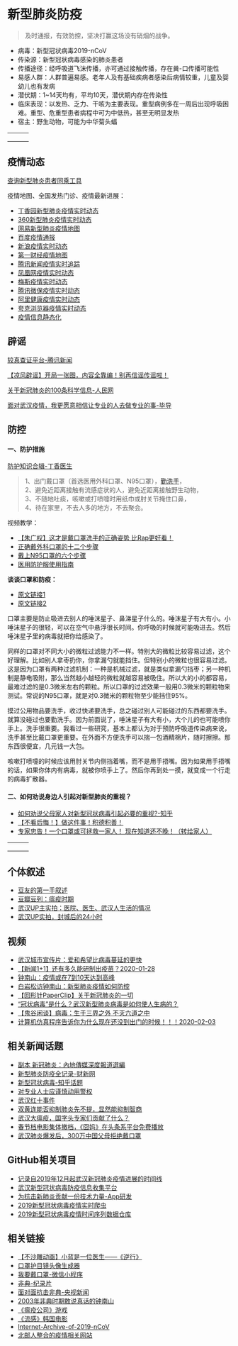 # 新型肺炎防疫
> 及时通报，有效防控，坚决打赢这场没有硝烟的战争。

- 病毒：新型冠状病毒2019-nCoV
- 传染源：新型冠状病毒感染的肺炎患者
- 传播途径：经呼吸道飞沫传播，亦可通过接触传播，存在粪-口传播可能性
- 易感人群：人群普遍易感。老年人及有基础疾病者感染后病情较重，儿童及婴幼儿也有发病
- 潜伏期：1~14天均有，平均10天，潜伏期内存在传染性
- 临床表现：以发热、乏力、干咳为主要表现。重型病例多在一周后出现呼吸困难。重型、危重型患者病程中可为中低热，甚至无明显发热
- 宿主：野生动物，可能为中华菊头蝠

<table>
<tr>
    <td><img src="./images/v1.jpg" alt=""></td>
    <td><img src="./images/v2.jpg" alt=""></td>
    <td><img src="./images/v3.jpg" alt=""></td>
</tr>
<tr>
    <td><img src="./images/v4.jpg" alt=""></td>
    <td><img src="./images/v5.jpg" alt=""></td>
    <td><img src="./images/v6.jpg" alt=""></td>
</tr>
<tr>
    <td><img src="./images/v7.jpg" alt=""></td>
    <td><img src="./images/v8.jpg" alt=""></td>
    <td><img src="./images/v9.jpg" alt=""></td>
</tr>
</table>

## 疫情动态
[查询新型肺炎患者同乘工具](https://2019ncov.nosugartech.com/search.html)

疫情地图、全国发热门诊、疫情最新进展：
- [丁香园新型肺炎疫情实时动态](https://3g.dxy.cn/newh5/view/pneumonia)
- [360新型肺炎疫情实时动态](https://arena.360.cn/docs/wuhan_pneumonia/)
- [网易新型肺炎疫情地图](https://news.163.com/special/epidemic/)
- [百度疫情通报](https://voice.baidu.com/act/newpneumonia/newpneumonia)
- [新浪疫情实时动态](https://news.sina.cn/zt_d/yiqing0121)
- [第一财经疫情地图](https://m.yicai.com/news/100476965.html)
- [腾讯新闻疫情实时追踪](https://news.qq.com/zt2020/page/feiyan.htm)
- [凤凰网疫情实时动态](https://news.ifeng.com/c/special/7tPlDSzDgVk)
- [梅斯疫情实时动态](https://m.medsci.cn/wh.asp)
- [腾讯微保疫情实时动态](https://api.wesure.cn/app/innovate/pneumonia/index.html)
- [阿里健康疫情实时动态](https://www.mdeer.com/influenzamap)
- [夸克浏览器疫情实时动态](https://broccoli.uc.cn/apps/pneumonia/routes/index)
- [疫情信息静态化](./special/README.md)

## 辟谣
[较真查证平台-腾讯新闻](https://vp.fact.qq.com/home)

[【凉风辟谣】开局一张图，内容全靠编！别再信谣传谣啦！](https://www.bilibili.com/video/av85542896)

[关于新冠肺炎的100条科学信息-人民网](https://zhuanlan.zhihu.com/p/104315451)

[面对武汉疫情，我更愿意相信让专业的人去做专业的事-毕导](https://mp.weixin.qq.com/s/A-nFnn3dASmQwHFVIl7GUg)

## 防控
#### 一、防护措施
[防护知识合辑-丁香医生](https://mp.weixin.qq.com/s/UkWbqzKRe2DITz2nS6-XvQ)

> 1、出门戴口罩（首选医用外科口罩、N95口罩），[勤洗手](https://mp.weixin.qq.com/s/akkQR1ACJt2QeC6bGRUMKg)，<br />
2、避免近距离接触有流感症状的人，避免近距离接触野生动物，<br />
3、不随地吐痰，咳嗽或打喷嚏时用纸巾或肘关节掩住口鼻，<br />
4、待在家里，不去人多的地方，不去聚会。

视频教学：
- [【朱广权】这才是戴口罩洗手的正确姿势 比Rap更好看！](https://www.bilibili.com/video/av85385462)
- [正确戴外科口罩的十二个步骤](https://www.bilibili.com/video/av84429638)
- [戴上N95口罩的六个步骤](https://www.bilibili.com/video/av84422414)
- [医用防护服使用指南](https://www.bilibili.com/video/av84823516)

**谈谈口罩和防疫：**
- [原文链接1](https://mp.weixin.qq.com/s/1QmU8v9C23DXQ9Y4TQohZA)
- [原文链接2](https://mp.weixin.qq.com/s/JZbhnq2JENl6b9hFQIUwJg)

口罩主要是防止吸进去别人的唾沫星子、鼻涕星子什么的。唾沫星子有大有小。小唾沫星子的很轻，可以在空气中悬浮很长时间。你呼吸的时候就可能吸进去。然后唾沫星子里的病毒就把你给感染了。

同样的口罩对不同大小的微粒过滤能力不一样。特别大的微粒比较容易过滤，这个好理解。比如别人拿枣扔你，你拿漏勺就能挡住。但特别小的微粒也很容易过滤。这是因为口罩有两种过滤机制：一种是机械过滤，就是类似拿漏勺挡枣；另一种机制是静电吸附，那么当然越小越轻的微粒就越容易被吸住。所以大的小的都容易，最难过滤的是0.3微米左右的颗粒。所以口罩的过滤效果一般用0.3微米的颗粒物来测试。常说的N95口罩，就是对0.3微米的颗粒物至少能挡住95%。

摸过公用物品要洗手，收过快递要洗手，总之碰过别人可能碰过的东西都要洗手。就算没碰过也要勤洗手。因为前面说了，唾沫星子有大有小，大个儿的也可能喷你手上。洗手很重要。我看过一些研究，基本上都认为对于预防呼吸道传染病来说，洗手甚至比戴口罩更重要。在外面不方便洗手可以揣一包酒精棉片，随时擦擦。那东西很便宜，几元钱一大包。

咳嗽打喷嚏的时候应该用肘关节内侧挡着嘴，而不是用手捂嘴。因为如果用手捂嘴的话，如果你体内有病毒，就被你喷手上了。然后你再到处一摸，就变成一个行走的病毒扩散器。

#### 二、如何劝说身边人引起对新型肺炎的重视？
- [如何劝说父母家人对新型冠状病毒引起必要的重视?-知乎](https://www.zhihu.com/question/367258958)
- [【不看后悔！】做这件事！积德积善！](https://mp.weixin.qq.com/s/e4ruQmt91sQ46BR65OH4og)
- [专家忠告！一个口罩或可拯救一家人！ 现在知道还不晚！（转给家人）](https://mp.weixin.qq.com/s/h-pAKaH35Hy0bz5wewDOCg)

<table>
    <tr>
        <td><img src="./images/a1.jpg" alt=""></td>
        <td></td>
        <td><img src="./images/a2.jpg" alt=""></td>
    </tr>
    <tr>
        <td></td>
        <td><img src="./images/a5.jpg" alt=""></td>
        <td></td>
    </tr>
    <tr>
        <td><img src="./images/a3.jpg" alt=""></td>
        <td></td>
        <td><img src="./images/a4.jpg" alt=""></td>
    </tr>
</table>

## 个体叙述
- [豆友的第一手叙述](https://www.douban.com/doulist/122759092/)
- [豆瓣豆列：瘟疫时期](https://www.douban.com/doulist/122857988/)
- [武汉UP主实拍：医院、医生、武汉人生活的情况](https://www.bilibili.com/video/av85319402)
- [武汉UP实拍，封城后的24小时](https://www.bilibili.com/video/av84850049)

## 视频
- [武汉城市宣传片：爱和希望比病毒蔓延的更快](https://weibo.com/tv/v/IsuW8hEro)
- [【新闻1+1】还有多久能研制出疫苗？2020-01-28](https://www.bilibili.com/video/av85487225?p=2)
- [钟南山：疫情或在7到10天达到高峰](https://www.bilibili.com/video/av85485703)
- [白岩松访钟南山：新型肺炎疫情如何防控](https://v.qq.com/x/cover/mzc00200oqqk983/v00336kuxnm.html)
- [【回形针PaperClip】关于新冠肺炎的一切](https://www.bilibili.com/video/av86216616)
- [“冠状病毒”是什么？武汉新型肺炎病毒是如何使人生病的？](https://www.bilibili.com/video/av85537015)
- [【鬼谷闲谈】病毒：生于三界之外 不灭六道之中](https://www.bilibili.com/video/av85751585)
- [计算机仿真程序告诉你为什么现在还没到出门的时候！！！2020-02-03](https://www.bilibili.com/video/av86478875)

## 相关新闻话题
- [副本 新冠肺炎：內地傳媒深度報道選編](https://shimo.im/docs/vj38GdGpqDJtGkKJ/read)
- [新型肺炎防疫全记录-财新网](http://m.app.caixin.com/m_topic_detail/1473.html)
- [新型冠状病毒-知乎话题](https://www.zhihu.com/topic/21238418/top-answers)
- [对专业人士应谨慎动用警权](http://opinion.caixin.com/2020-02-07/101512496.html)
- [武汉红十事件](./red_cross.md)
- [双黄连能否抑制肺炎先不提，显然能抑制智商](https://www.huxiu.com/article/337582.html)
- [武汉大瘟疫，国字头专家们贡献了什么？](https://think.sina.cn/doc-iimxyqvy9323489.d.html)
- [春节档电影集体撤档，《囧妈》在头条系平台免费播放](https://www.toutiao.com/a6785780582010847748)
- [武汉肺炎爆发后，300万中国父母拒绝戴口罩](https://k.sina.cn/article_1887344341_707e96d502000t0zs.html)

## GitHub相关项目
- [记录自2019年12月起武汉新冠肺炎疫情进展的时间线](https://github.com/Pratitya/wuhan2020-timeline)
- [武汉新型冠状病毒防疫信息收集平台](https://github.com/wuhan2020/wuhan2020)
- [为抗击新肺炎贡献一份技术力量-App研发](https://github.com/fluttercandies/ncov_2019)
- [2019新型冠状病毒疫情实时爬虫](https://github.com/BlankerL/DXY-2019-nCoV-Crawler)
- [2019新型冠状病毒疫情时间序列数据仓库](https://github.com/BlankerL/DXY-2019-nCoV-Data)

## 相关链接
- [【不沙雕动画】小蓝是一位医生——《逆行》](https://www.bilibili.com/video/av85339389)
- [口罩护目镜头像生成器](https://h5.codefuture.top/2020-mask)
- [我要戴口罩-微信小程序](https://github.com/idealclover/Wear-A-Mask)
- [非典-纪录片](https://www.bilibili.com/video/av8132069)
- [面对面抗击非典-央视新闻](https://v.qq.com/x/page/y0197dxwv57.html)
- [2003年非典时期敢说真话的钟南山](https://www.bilibili.com/video/av85065534)
- [《瘟疫公司》游戏](https://www.zhihu.com/topic/19837100/top-answers)
- [《流感》韩国电影](https://v.youku.com/v_show/id_XNzA0OTIwMzg4.html)
- [Internet-Archive-of-2019-nCoV](https://www.notion.so/Internet-Archive-of-2019-nCoV-49f563331d4145c1865f6cc8f0c05132)
- [北邮人整合的疫情相关网站](http://jiayou.beiyouren.cn/jiayou/)
